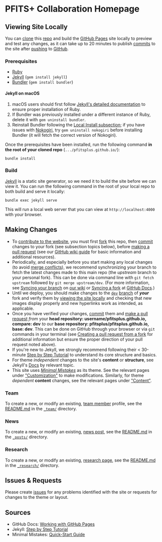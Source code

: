# PFITS+ Collaboration Homepage

## Viewing Site Locally
You can [clone](https://docs.github.com/en/repositories/creating-and-managing-repositories/cloning-a-repository) this [repo](https://docs.github.com/en/repositories) and build the [GitHub Pages](https://docs.github.com/en/pages) site locally to preview and test any changes, as it can take up to 20 minutes to publish [commits](https://docs.github.com/en/pull-requests/committing-changes-to-your-project/creating-and-editing-commits/about-commits) to the site after [pushing](https://docs.github.com/en/desktop/contributing-and-collaborating-using-github-desktop/making-changes-in-a-branch/pushing-changes-to-github) to [GitHub](https://docs.github.com/en/get-started/start-your-journey/about-github-and-git).


### Prerequisites
- [Ruby](https://www.ruby-lang.org/en/documentation/installation/)
- [Jekyll](https://jekyllrb.com/docs/installation/) (`gem install jekyll`)
- [Bundler](https://bundler.io/) (`gem install bundler`)


#### Jekyll on macOS
1. macOS users should first follow [Jekyll's detailed documentation](https://jekyllrb.com/docs/installation/macos/) to ensure proper installation of Ruby.
2. If Bundler was previously installed under a different instance of Ruby, delete it with `gem uninstall bundler`.
3. Reinstall Bundler following the [Local Install subsection](https://jekyllrb.com/docs/installation/macos/#local-install); if you have issues with [Nokogiri](https://nokogiri.org/), try `gem uninstall nokogiri` before installing Bundler (it will fetch the correct version of Nokogiri).

Once the prerequisites have been installed, run the following command **in the root of your cloned repo** (`.../pfitsplus.github.io/`):

`bundle install`


### Build
[Jekyll](https://jekyllrb.com/) is a static site generator, so we need it to build the site before we can view it.
You can run the following command in the root of your local repo to both build and serve it locally:

`bundle exec jekyll serve`

This will run a local web server that you can view at `http://localhost:4000` with your browser.


## Making Changes
- To [contribute to the website](https://docs.github.com/en/get-started/quickstart/contributing-to-projects), you must first [fork](https://docs.github.com/en/get-started/quickstart/contributing-to-projects) this repo, then [commit](https://docs.github.com/en/pull-requests/committing-changes-to-your-project/creating-and-editing-commits/about-commits) changes to your fork (see subsection topics below), before [making a pull request](https://docs.github.com/en/pull-requests/collaborating-with-pull-requests/proposing-changes-to-your-work-with-pull-requests/creating-a-pull-request-from-a-fork) (see our [GitHub wiki guide](https://github.com/pfitsplus/pfitsplus.github.io/wiki/Getting-Started#github) for basic information and additional resources).
- Periodically, and especially before you start making any local changes (to avoid [merge conflicts](https://docs.github.com/en/pull-requests/collaborating-with-pull-requests/addressing-merge-conflicts/about-merge-conflicts)), we recommend synchronizing your branch to fetch the latest changes made to this main repo (the _upstream_ branch to your personal fork).
This can be done via command line with `git fetch upstream` followed by `git merge upstream/dev`.
(For more information, see [Syncing your branch](https://github.com/pfitsplus/pfitsplus.github.io/wiki/Getting-Started#syncing-your-branch) on [our wiki](https://github.com/pfitsplus/pfitsplus.github.io/wiki) or [Syncing a fork](https://docs.github.com/en/pull-requests/collaborating-with-pull-requests/working-with-forks/syncing-a-fork) at [GitHub Docs](https://docs.github.com/).)
- Until we deploy, you should make changes to the [`dev`](https://github.com/pfitsplus/pfitsplus.github.io/tree/dev) [branch](https://docs.github.com/en/pull-requests/collaborating-with-pull-requests/proposing-changes-to-your-work-with-pull-requests/about-branches) of __*your*__ fork and verify them by [viewing the site locally](#Viewing-Site-Locally) and checking that new images display properly and new hyperlinks work as intended, as applicable.
- Once you have verified your changes, [commit](https://docs.github.com/en/pull-requests/committing-changes-to-your-project/creating-and-editing-commits/about-commits) them and [make a pull request](https://docs.github.com/en/pull-requests/collaborating-with-pull-requests/proposing-changes-to-your-work-with-pull-requests/about-pull-requests) _from_ your **head repository: username/pfitsplus.github.io, compare: dev** _to_ our **base repository: pfitsplus/pfitsplus.github.io, base: dev**.
This can be done on GitHub through your browser or via `git` commands in your terminal (see [Creating a pull request from a fork](https://docs.github.com/en/pull-requests/collaborating-with-pull-requests/proposing-changes-to-your-work-with-pull-requests/creating-a-pull-request-from-a-fork) for additional information but ensure the proper direction of your pull request noted above).
- If you're new to Jekyll, we strongly recommend following their < 30-minute [Step by Step Tutorial](https://jekyllrb.com/docs/step-by-step/01-setup/) to understand its core structure and basics.
- For theme _independent_ changes to the site's __content__ or __structure__, see Jekyll's [Docs](https://jekyllrb.com/docs/) by relevant topic.
- This site uses [_Minimal Mistakes_](https://mmistakes.github.io/minimal-mistakes/) as its theme. See the relevant pages under ["Customization"](https://mmistakes.github.io/minimal-mistakes/docs/configuration/) to make modifications. Similarly, for theme _dependent_ __content__ changes, see the relevant pages under ["Content"](https://mmistakes.github.io/minimal-mistakes/docs/posts/).


### Team
To create a new, or modify an existing, [team member](https://pfitsplus.github.io/team/) profile, see the [README.md](/_team/README.md) in the [`_team/`](/_team) directory.


### News
To create a new, or modify an existing, [news post](https://pfitsplus.github.io/news/), see the [README.md](/_posts/README.md) in the [`_posts/`](/_posts) directory.


### Research
To create a new, or modify an existing, [research page](https://pfitsplus.github.io/research/), see the [README.md](/_research/README.md) in the [`_research/`](/_research) directory.


## Issues & Requests
Please create [issues](https://github.com/pfitsplus/pfitsplus.github.io/issues) for any problems identified with the site or requests for changes to the theme or layout.


## Sources
- GitHub Docs: [Working with GitHub Pages](https://docs.github.com/en/github/working-with-github-pages)
- Jekyll: [Step by Step Tutorial](https://jekyllrb.com/docs/step-by-step/01-setup/)
- Minimal Mistakes: [Quick-Start Guide](https://mmistakes.github.io/minimal-mistakes/docs/quick-start-guide/)
